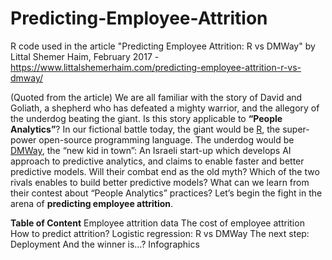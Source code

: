 # Predicting-Employee-Attrition
R code used in the article "Predicting Employee Attrition: R vs DMWay" by Littal Shemer Haim, February 2017 - https://www.littalshemerhaim.com/predicting-employee-attrition-r-vs-dmway/

(Quoted from the article)
We are all familiar with the story of David and Goliath, a shepherd who has defeated a mighty warrior, and the allegory of the underdog beating the giant. Is this story applicable to **“People Analytics”**?
In our fictional battle today, the giant would be [R](https://www.r-project.org/), the super-power open-source programming language. The underdog would be [DMWay](http://dmway.com/), the “new kid in town”: An Israeli start-up which develops AI approach to predictive analytics, and claims to enable faster and better predictive models. Will their combat end as the old myth? Which of the two rivals enables to build better predictive models? What can we learn from their contest about “People Analytics” practices? Let’s begin the fight in the arena of **predicting employee attrition**.

**Table of Content**
Employee attrition data
The cost of employee attrition
How to predict attrition?
Logistic regression: R vs DMWay
The next step: Deployment
And the winner is…?
Infographics
